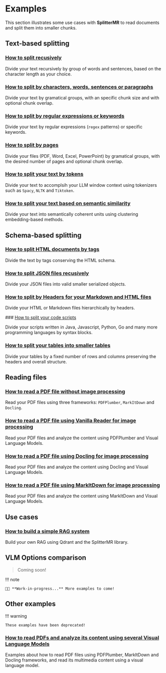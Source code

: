 # **Examples**

This section illustrates some use cases with **SplitterMR** to read documents and split them into smaller chunks.

## **Text-based splitting**

### [How to split recusively](./text/recursive_character_splitter.md)

Divide your text recursively by group of words and sentences, based on the character length as your choice.

### [How to split by characters, words, sentences or paragraphs](./text/fixed_splitter.md)

Divide your text by gramatical groups, with an specific chunk size and with optional chunk overlap.

### [How to split by regular expressions or keywords](./text/keyword_splitter.md)

Divide your text by regular expressions (`regex` patterns) or specific keywords. 

### [How to split by pages](./text/paged_splitter.md)

Divide your files (PDF, Word, Excel, PowerPoint) by gramatical groups, with the desired number of pages and optional chunk overlap.

### [How to split your text by tokens](./text/token_splitter.md)

Divide your text to accomplsih your LLM window context using tokenizers such as `Spacy`, `NLTK` and `Tiktoken`.

### [How to split your text based on semantic similarity](./text/semantic_splitter.md)

Divide your text into semantically coherent units using clustering embedding-based methods.

## **Schema-based splitting**

### [How to split HTML documents by tags](./schema/html_tag_splitter.md)

Divide the text by tags conserving the HTML schema.

### [How to split JSON files recusively](./schema/json_splitter.md)

Divide your JSON files into valid smaller serialized objects.

### [How to split by Headers for your Markdown and HTML files](./schema/html_tag_splitter.md)

Divide your HTML or Markdown files hierarchically by headers.

### [How to split your code scripts](./schema/code_splitter.md)

Divide your scripts written in Java, Javascript, Python, Go and many more programming languages by syntax blocks.

### [How to split your tables into smaller tables](./schema/row_column_splitter.md)

Divide your tables by a fixed number of rows and columns preserving the headers and overall structure.

## **Reading files**

### [How to read a PDF file without image processing](./pdf/pdf_without_vlm.md)

Read your PDF files using three frameworks: `PDFPlumber`, `MarkItDown` and `Docling`. 

### [How to read a PDF file using Vanilla Reader for image processing](./pdf/pdf_vanilla.md)

Read your PDF files and analyze the content using PDFPlumber and Visual Language Models.

### [How to read a PDF file using Docling for image processing](./pdf/pdf_docling.md)

Read your PDF files and analyze the content using Docling and Visual Language Models.

### [How to read a PDF file using MarkItDown for image processing](./pdf/pdf_markitdown.md)

Read your PDF files and analyze the content using MarkItDown and Visual Language Models.

## **Use cases**

### [How to build a simple RAG system](./use_cases/rag_simple.md)

Build your own RAG using Qdrant and the SplitterMR library.

## **VLM Options comparison**

> Coming soon!

!!! note

    👨‍💻 **Work-in-progress...** More examples to come!

## Other examples

!!! warning

    These examples have been deprecated!

### [How to read PDFs and analyze its content using several Visual Language Models](./pdf/pdf_with_vlm.md)

Examples about how to read PDF files using PDFPlumber, MarkItDown and Docling frameworks, and read its multimedia content using a visual language model.